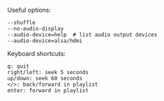 Useful options:

    --shuffle
    --no-audio-display
    --audio-device=help  # list audio output devices
    --audio-device=alsa/hdmi

Keyboard shortcuts:

    q: quit
    right/left: seek 5 seconds
    up/down: seek 60 seconds
    </>: back/forward in playlist
    enter: forward in playlist
